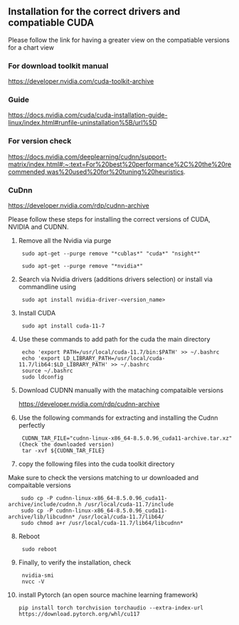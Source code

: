 ## Installation for the correct drivers and compatiable CUDA

Please follow the link for having a greater view on the compatiable versions for a chart view

### For download toolkit manual

https://developer.nvidia.com/cuda-toolkit-archive

### Guide

https://docs.nvidia.com/cuda/cuda-installation-guide-linux/index.html#runfile-uninstallation%5B/url%5D

### For version check

https://docs.nvidia.com/deeplearning/cudnn/support-matrix/index.html#:~:text=For%20best%20performance%2C%20the%20recommended,was%20used%20for%20tuning%20heuristics.

### CuDnn

https://developer.nvidia.com/rdp/cudnn-archive

Please follow these steps for installing the correct versions of CUDA, NVIDIA and CUDNN.

1) Remove all the Nvidia via purge

		sudo apt-get --purge remove "*cublas*" "cuda*" "nsight*" 
		
		sudo apt-get --purge remove "*nvidia*"

2) Search via Nvidia drivers (additions drivers selection) or install via commandline using

		sudo apt install nvidia-driver-<version_name>

3) Install CUDA 
	
		sudo apt install cuda-11-7 

4) Use these commands to add path for the cuda the main directory

		echo 'export PATH=/usr/local/cuda-11.7/bin:$PATH' >> ~/.bashrc
		echo 'export LD_LIBRARY_PATH=/usr/local/cuda-11.7/lib64:$LD_LIBRARY_PATH' >> ~/.bashrc
		source ~/.bashrc
		sudo ldconfig

5) Download CUDNN manually with the mataching compataible versions

	https://developer.nvidia.com/rdp/cudnn-archive 

6) Use the following commands for extracting and installing the Cudnn perfectly 

		CUDNN_TAR_FILE="cudnn-linux-x86_64-8.5.0.96_cuda11-archive.tar.xz"(Check the downloaded version)
		tar -xvf ${CUDNN_TAR_FILE}
		
7) copy the following files into the cuda toolkit directory

Make sure to check the versions matching to ur downloaded and compaitable versions 

		sudo cp -P cudnn-linux-x86_64-8.5.0.96_cuda11-archive/include/cudnn.h /usr/local/cuda-11.7/include
		sudo cp -P cudnn-linux-x86_64-8.5.0.96_cuda11-archive/lib/libcudnn* /usr/local/cuda-11.7/lib64/
		sudo chmod a+r /usr/local/cuda-11.7/lib64/libcudnn*
	
8) Reboot 

		sudo reboot

9) Finally, to verify the installation, check
	
		nvidia-smi
		nvcc -V

10) install Pytorch (an open source machine learning framework)

		pip install torch torchvision torchaudio --extra-index-url https://download.pytorch.org/whl/cu117
	
